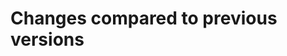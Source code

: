 # Changes compared to previous versions

<!--
Describe changes compared to the previous version. 
Give the reason for the change and - when relevant - give a short description of what has changed. 
Sort the changes by version number, most recent comes first. 
E.g.:

## [2020.02](../2020.02/index.html)

- Add a missing step in the workflow
- Fix some typos

## [2020.01](../2020.01/index.html)

- First version of the protocol
-->

